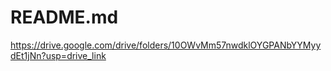 # README.md
https://drive.google.com/drive/folders/10OWvMm57nwdklOYGPANbYYMyydEt1jNn?usp=drive_link
